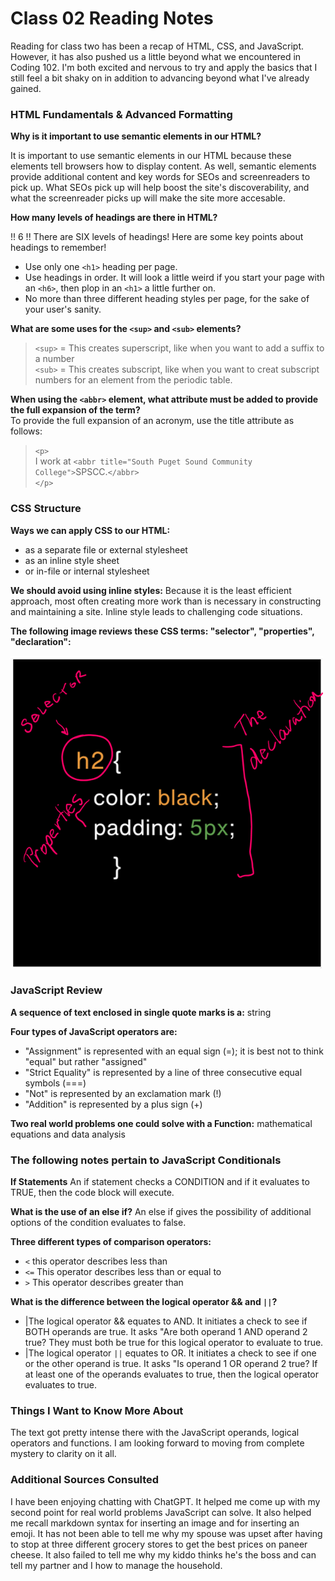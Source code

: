 # Class 02 Reading Notes

Reading for class two has been a recap of HTML, CSS, and JavaScript. However, it has also pushed us a little beyond what we encountered in Coding 102. I'm both excited and nervous to try and apply the basics that I still feel a bit shaky on in addition to advancing beyond what I've already gained.

### HTML Fundamentals & Advanced Formatting

**Why is it important to use semantic elements in our HTML?**

It is important to use semantic elements in our HTML because these elements tell browsers how to display content. As well, semantic elements provide additional content and key words for SEOs and screenreaders to pick up. What SEOs pick up will help boost the site's discoverability, and what the screenreader picks up will make the site more accesable.  

**How many levels of headings are there in HTML?**

!! 6 !! There are SIX levels of headings! Here are some key points about headings to remember!

- Use only one `<h1>` heading per page.
- Use headings in order. It will look a little weird if you start your page with an `<h6>`, then plop in an `<h1>` a little further on.
- No more than three different heading styles per page, for the sake of your user's sanity.

**What are some uses for the `<sup>` and `<sub>` elements?**  

>`<sup>` = This creates superscript, like when you want to add a suffix to a number  
>`<sub>` = This creates subscript, like when you want to creat subscript numbers for an element from the periodic table.  

**When using the `<abbr>` element, what attribute must be added to provide the full expansion of the term?**  
To provide the full expansion of an acronym, use the title attribute as follows:
>`<p>`  
> I work at `<abbr title="South Puget Sound Community College">`SPSCC.`</abbr>`  
>`</p>`

### CSS Structure

**Ways we can apply CSS to our HTML:**

- as a separate file or external stylesheet
- as an inline style sheet
- or in-file or internal stylesheet

**We should avoid using inline styles:** Because it is the least efficient approach, most often creating more work than is necessary in constructing and maintaining a site. Inline style leads to challenging code situations.

**The following image reviews these CSS terms: "selector", "properties", "declaration":**

![Image of sample code for a level-two header with declarations for black text and 5px padding. The following terms have been written in in pink: "selector", "properties", and "declaration". Arrows draw the terms to their corresponding code.](/graphics/codereview.png)

### JavaScript Review

**A sequence of text enclosed in single quote marks is a:** string

**Four types of JavaScript operators are:**

- "Assignment" is represented with an equal sign (=); it is best not to think "equal" but rather "assigned"
- "Strict Equality" is represented by a line of three consecutive equal symbols (===)
- "Not" is represented by an exclamation mark (!)
- "Addition" is represented by a plus sign (+)

**Two real world problems one could solve with a Function:** mathematical equations and data analysis

### The following notes pertain to JavaScript Conditionals

**If Statements**
An if statement checks a CONDITION and if it evaluates to TRUE, then the code block will execute.

**What is the use of an else if?**
An else if gives the possibility of additional options of  the condition evaluates to false.

**Three different types of comparison operators:**

- `<` this operator describes less than
- `<=` This operator describes less than or equal to
- `>` This operator describes greater than

**What is the difference between the logical operator && and `||`?**

- |The logical operator && equates to AND. It initiates a check to see if BOTH operands are true. It asks "Are both operand 1 AND operand 2 true? They must both be true for this logical operator to evaluate to true.
- |The logical operator `||` equates to OR. It initiates a check to see if one or the other operand is true. It asks "Is operand 1 OR operand 2 true? If at least one of the operands evaluates to true, then the logical operator evaluates to true.

### Things I Want to Know More About

The text got pretty intense there with the JavaScript operands, logical operators and functions. I am looking forward to moving from complete mystery to clarity on it all.

### Additional Sources Consulted

I have been enjoying chatting with ChatGPT. It helped me come up with my second point for real world problems JavaScript can solve. It also helped me recall markdown syntax for inserting an image and for inserting an emoji. It has not been able to tell me why my spouse was upset after having to stop at three different grocery stores to get the best prices on paneer cheese. It also failed to tell me why my kiddo thinks he's the boss and can tell my partner and I how to manage the household.